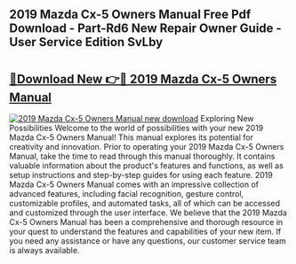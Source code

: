 ## 2019 Mazda Cx-5 Owners Manual Free Pdf Download - Part-Rd6 New Repair Owner Guide - User Service Edition SvLby

# <h2><a href="http://bc4082.oget.top/?id=2019+Mazda+Cx-5+Owners+Manual">🔗Download New 👉🔴 2019 Mazda Cx-5 Owners Manual</a></h2>

[![2019 Mazda Cx-5 Owners Manual new download](https://i.imgur.com/5g1atiW.png)](http://bc4082.oget.top/?id=2019+Mazda+Cx-5+Owners+Manual)
Exploring New Possibilities Welcome to the world of possibilities with your new 2019 Mazda Cx-5 Owners Manual! This manual explores its potential for creativity and innovation. Prior to operating your 2019 Mazda Cx-5 Owners Manual, take the time to read through this manual thoroughly. It contains valuable information about the product's features and functions, as well as setup instructions and step-by-step guides for using each feature. 2019 Mazda Cx-5 Owners Manual comes with an impressive collection of advanced features, including facial recognition, gesture control, customizable profiles, and automated tasks, all of which can be accessed and customized through the user interface. We believe that the 2019 Mazda Cx-5 Owners Manual has been a comprehensive and thorough resource in your quest to understand the features and capabilities of your new item. If you need any assistance or have any questions, our customer service team is always available.
